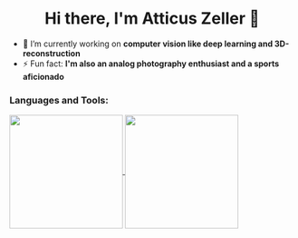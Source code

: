 <h1 align="center">Hi there, I'm Atticus Zeller 👋</h1>

- 🔭 I’m currently working on __computer vision like deep learning and 3D-reconstruction__
- ⚡ Fun fact: __I'm also an analog photography enthusiast and a sports aficionado__

<h3 align="left">Languages and Tools:</h3>

<a href="https://github.com/atticuszeller">
  <img height=200 align="center" src="https://github-readme-stats.vercel.app/api/top-langs?username=atticuszeller&layout=compact&langs_count=8&card_width=320&theme=tokyonight&hide_border=true" />
</a>

<a href="https://github.com/atticuszeller">
  <img height=200 align="center" src="https://github-readme-stats.vercel.app/api?username=atticuszeller&theme=tokyonight&hide_border=true" />
</a>
